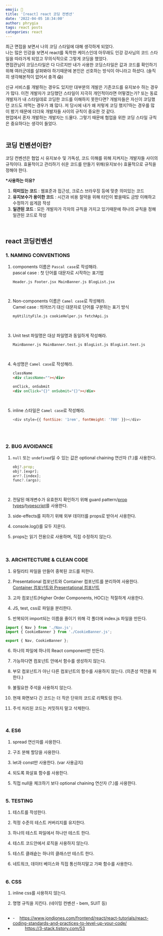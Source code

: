 ```yaml
---
emoji: 📓
title: '[react] react 코딩 컨벤션'
date: '2022-04-05 18:34:00'
author: phrygia
tags: react posts
categories: react
---
```


최근 면접을 보면서 나의 코딩 스타일에 대해 생각하게 되었다. <br>
나는 많은 인강을 보면서 react를 독학한 케이스인데 아무래도 인강 강사님의 코드 스타일을 따라가게 되었고 무의식적으로 그렇게 코딩을 했었다. <br>
면접관님이 코딩스타일은 다 다르지만 내가 사용한 코딩스타일은 값과 코드를 확인하기 위해 여러군데를 살펴봐야 하기때문에 본인은 선호하는 방식이 아니라고 하셨다. (솔직히 생각해본적이 없어서 충격 😱) <br>

신규 서비스를 개발하는 경우도 있지만 대부분의 개발은 기존코드를 유지보수 하는 경우가 많다. 이전 개발자가 코딩했던 스타일이 지극히 개인적이라면 어떻겠는가? 또는 동료 개발자가 내 스타일데로 코딩한 코드를 이해하지 못한다면? 개발자들은 자신이 코딩했던 코드도 까먹는 경우가 꽤 많다. 저 당시에 내가 왜 저렇게 코딩 했지?하는 경우를 많이 봤기 때문에 더더욱 개발자들 사이의 규칙이 중요한 것 같다. <br>
현업에서 혼자 개발하는 개발자는 드물다. 그렇기 때문에 협업을 위한 코딩 스타일 규칙은 중요하다는 생각이 들었다.
<br><br>

## 코딩 컨벤션이란?

코딩 컨벤션은 협업 시 유지보수 및 가독성, 코드 이해를 위해 지켜지는 개발자들 사이의 규칙이다.
효율적이고 관리하기 쉬운 코드를 만들기 위해(유지보수) 효율적으로 규칙을 정해야 한다.

**\*사용하는 이유?**

1. **의미있는 코드** : 웹표준과 접근성, 크로스 브라우징 등에 맞춘 의미있는 코드
2. **유지보수가 용이한 코드** : 시간과 비용 절약을 위해 타인이 봤을때도 금방 이해하고 수정하기 쉽게끔 작성
3. **일관된 코드** : 모든 개발자가 각자의 규칙을 가지고 있기때문에 하나의 규칙을 정해 일관된 코드로 작성

<br>

## react 코딩컨벤션

### 1. NAMING CONVENTIONS

1. components 이름은 `Pascal case`로 작성해라. <br>
   pascal case : 첫 단어를 대문자로 시작하는 표기법
   ```html
   Header.js Footer.jsx MainBanner.js BlogList.jsx
   ```
   <br>
2. Non-components 이름은 `Camel case`로 작성해라. <br>
   Camel case : 띄어쓰기 대신 대문자로 단어를 구분하는 표기 방식
   ```html
   myUtilityFile.js cookieHelper.js fetchApi.js
   ```
   <br>
3. Unit test 파일명은 대상 파일명과 동일하게 작성해라. <br>

   ```html
   MainBanner.js MainBanner.test.js BlogList.js BlogList.test.js
   ```

   <br>

4. 속성명은 `Camel case`로 작성해라. <br>

   ```html
   className
   <div className=""></div>

   onClick, onSubmit
   <div onClick="{}" onSubmit="{}"></div>
   ```

   <br>

5. inline 스타일은 `Camel case`로 작성해라.
   ```js
   <div style={{ fontSize: '1rem', fontWeight: '700' }}></div>
   ```
   <br><br>

### 2. BUG AVOIDANCE

1. `null` 또는 `undefined`일 수 있는 값은 optional chaining 연산자 (?.)를 사용한다.

   ```js
   obj?.prop;
   obj?.[expr];
   arr?.[index];
   func?.(args);
   ```

      <br>

2. 전달된 매개변수가 유효한지 확인하기 위해 guard pattern/<a href="https://www.jondjones.com/frontend/react/react-tutorials/how-to-config-typescript-within-a-react-app/" target="_blank">prop types</a>/<a href="https://www.jondjones.com/frontend/react/react-tutorials/how-to-config-typescript-within-a-react-app/" target="_blank">typescript</a>를 사용한다. <br>

3. side-effects를 피하기 위해 외부 데이터를 props로 받아서 사용한다.
4. console.log()를 모두 지운다.
5. props는 읽기 전용으로 사용하며, 직접 수정하지 않는다.
   <br><br><br>

### 3. ARCHITECTURE & CLEAN CODE

1. 유틸리티 파일을 만들어 중복된 코드를 피한다.

2. Presentational 컴포넌트와 Container 컴포넌트를 분리하여 사용한다. <a href="https://jeffgukang.github.io/react-native-tutorial/docs/state-tutorial/redux-tutorial/04-container-and-presentational/container-and-presentational-kr.html" target="_blank">Container 컴포넌트와 Presentational 컴포넌트</a>

3. 고차 컴포넌트(Higher Order Components, HOC)는 적절하게 사용한다.

4. JS, test, css로 파일을 분리한다.

5. 반복되어 import되는 이름을 줄이기 위해 각 폴더에 index.js 파일을 만든다.

```js
import { Nav } from './Nav.js';
import { CookieBanner } from './CookieBanner.js';

export { Nav, CookieBanner };
```

6. 하나의 파일에 하나의 React component만 만든다.

7. 가능하다면 컴포넌트 안에서 함수를 생성하지 않는다.

8. 부모 컴포넌트가 아닌 다른 컴포넌트의 함수를 사용하지 않는다. (의존성 역전을 피한다.)

9. 불필요한 주석을 사용하지 않는다.

10. 현재 화면보다 긴 코드는 더 작은 단위의 코드로 리팩토링 한다.

11. 주석 처리된 코드는 커밋하지 말고 삭제한다.

<br>

### 4. ES6

1. spread 연산자를 사용한다.

2. 구조 분해 할당을 사용한다.

3. let과 const만 사용한다. (var 사용금지)

4. 되도록 화살표 함수를 사용한다.

5. 직접 null을 체크하기 보다 optional chaining 연산자 (?.)를 사용한다.<br><br>

### 5. TESTING

1. 테스트를 작성한다.

2. 적정 수준의 테스트 커버리지를 유지한다.

3. 하나의 테스트 파일에서 하나만 테스트 한다.

4. 테스트 코드안에서 로직을 사용하지 않는다.

5. 테스트 클래슽는 하나의 클래스만 테스트 한다.

6. 네트워크, 데이터 베이스와 직접 통신하지말고 가짜 함수를 사용한다. <br><br>

### 6. CSS

1. inline css를 사용하지 않는다.

2. 명명 규칙을 지킨다. (네이밍 컨벤션 - bem, SUIT 등)<br><br>

<div class="from add">
    <ul>
        <li>-  &nbsp;&nbsp; <a href="https://www.jondjones.com/frontend/react/react-tutorials/react-coding-standards-and-practices-to-level-up-your-code/" tearget="_blank">https://www.jondjones.com/frontend/react/react-tutorials/react-coding-standards-and-practices-to-level-up-your-code/</a></li>
        <li style="padding-left: 40px;"><a href="https://3-stack.tistory.com/53" tearget="_blank">https://3-stack.tistory.com/53</a></li>
    </ul>
</div><br>
